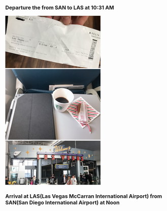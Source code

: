 ### Departure the from SAN to LAS at 10:31 AM

<p float="left">
  <img src="img/DepartTicket.png" width="300" />
  <img src="img/AirportSnack.png" width="300" /> 
  <img src="img/WelcomLAS.png" width="300" />
</p>

### Arrival at LAS(Las Vegas McCarran International Airport) from SAN(San Diego International Airport) at Noon
